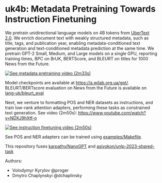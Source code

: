# uk4b: Metadata Pretraining Towards Instruction Finetuning

We pretrain unidirectional language models on 4B tokens from [UberText 2.0](https://lang.org.ua/en/ubertext/). We enrich document text with weakly structured metadata, such as title, tags, and publication year, enabling metadata-conditioned text generation and text-conditioned metadata prediction at the same time. We pretrain GPT-2 Small, Medium, and Large models on a single GPU, reporting training times, BPC on BrUK, BERTScore, and BLEURT on titles for 1000 News from the Future.

[![See metadata pretraining video (2m33s)](https://img.youtube.com/vi/FYJZBXfLaDA/maxresdefault.jpg)](https://youtu.be/FYJZBXfLaDA)


Model checkpoints are available at https://a.wilab.org.ua/gpt/. BLEURT/BERTscore evaluation on News from the Future is available on [lang-uk/bleurt_eval](https://github.com/lang-uk/bleurt_eval)

Next, we venture to formatting POS and NER datasets as instructions, and train low-rank attention adapters, performing these tasks as constrained text generation. See video (2m50s): https://www.youtube.com/watch?v=NDXJ9hXtf-o

[![See instruction finetuning video (2m50s)](https://img.youtube.com/vi/NDXJ9hXtf-o/maxresdefault.jpg)](https://youtu.be/NDXJ9hXtf-o)

See POS and NER adapters can be trained using [examples/Makefile](examples/Makefile).

This repository fuses [karpathy/NanoGPT](https://github.com/karpathy/nanoGPT) and [asivokon/unlp-2023-shared-task](https://github.com/asivokon/unlp-2023-shared-task)


Authors:

- Volodymyr Kyrylov @proger
- Dmytro Chaplynskyi @dchaplinsky
